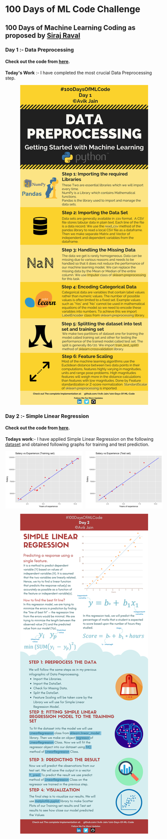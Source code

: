 # 100 Days of ML Code Challenge
## 100 Days of Machine Learning Coding as proposed by [Siraj Raval](https://github.com/llSourcell)
### Day 1 :- Data Preprocessing
#### Check out the code from [here](https://github.com/Shritesh99/100DaysofMLCodeChallenge/tree/16089b74f029151e98ba90ed54f92c52ed8d9643).
**Today's Work** :- I have completed the most crucial Data Preprocessing step.

<p align="center">
  <img src="https://raw.githubusercontent.com/Shritesh99/100DaysofMLCodeChallenge/master/Redme-images/Day%201.jpg">
</p>

### Day 2 :- Simple Linear Regression
#### Check out the code from [here](https://github.com/Shritesh99/100DaysofMLCodeChallenge/tree/e2894b2ce2d37c4dbd3aa64e0563a48c29936cfb).

**Todays work**:- I have applied Simple Linear Regression on the following [dataset](https://github.com/Shritesh99/100DaysofMLCodeChallenge/blob/master/Regression/Simple-Linear-Regression/Salary_Data.csv) and obtained following graphs for training and test prediction.

<div style="display:flex">
  <div style="flex:1;padding-right:5px;">
  <img src="https://raw.githubusercontent.com/Shritesh99/100DaysofMLCodeChallenge/master/Regression/Simple-Linear-Regression/SalaryvsExperienceTraining.png"/>
    </div>
    <div style="flex:1;padding-left:5px;">
  <img src="https://raw.githubusercontent.com/Shritesh99/100DaysofMLCodeChallenge/master/Regression/Simple-Linear-Regression/SalaryvsExperienceTest.png"/>
  </div>
</div>

<p align="center">
  <img src="https://raw.githubusercontent.com/Shritesh99/100DaysofMLCodeChallenge/master/Redme-images/Day%202.jpg">
</p>


